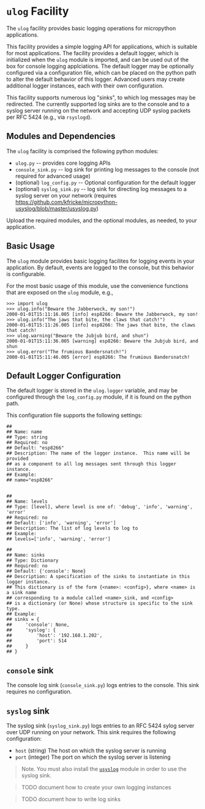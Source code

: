 # `ulog` Facility

The `ulog` facility provides basic logging operations for micropython applications.  

This facility provides a simple logging API for applications, which is suitable for most applications.  The facility provides a default logger, which is initialized when the `ulog` module is imported, and can be used out of the box for console logging applciations.  The default logger may be optionally configured via a configuration file, which can be placed on the python path to alter the default behavior of this logger.  Advanced users may create additional logger instances, each with their own configuration.

This facility supports numerous log "sinks", to which log messages may be redirected.  The currently supported log sinks are to the console and to a syslog server running on the network and accepting UDP syslog packets per RFC 5424 (e.g., via `rsyslogd`).

## Modules and Dependencies

The `ulog` facility is comprised the following python modules:

* `ulog.py` -- provides core logging APIs
* `console_sink.py` -- log sink for printing log messages to the console (not required for advanced usage)
* (optional) `log_config.py` -- Optional configuration for the default logger
* (optional) `syslog_sink.py` -- log sink for directing log messages to a syslog server on your network (requires https://github.com/kfricke/micropython-usyslog/blob/master/usyslog.py)

Upload the required modules, and the optional modules, as needed, to your application.

## Basic Usage

The `ulog` module provides basic logging facilites for logging events in your application.  By default, events are logged to the console, but this behavior is configurable.

For the most basic usage of this module, use the convenience functions that are exposed on the `ulog` module, e.g.,

    >>> import ulog
    >>> ulog.info("Beware the Jabberwock, my son!")
    2000-01-01T15:11:16.005 [info] esp8266: Beware the Jabberwock, my son!
    >>> ulog.info("The jaws that bite, the claws that catch!")
    2000-01-01T15:11:26.005 [info] esp8266: The jaws that bite, the claws that catch!
    >>> ulog.warning("Beware the Jubjub bird, and shun")
    2000-01-01T15:11:36.005 [warning] esp8266: Beware the Jubjub bird, and shun
    >>> ulog.error("The frumious Bandersnatch!")
    2000-01-01T15:11:46.005 [error] esp8266: The frumious Bandersnatch!

## Default Logger Configuration

The default logger is stored in the `ulog.logger` variable, and may be configured through the `log_config.py` module, if it is found on the python path.

This configuration file supports the following settings:

    ##
    ## Name: name
    ## Type: string
    ## Required: no
    ## Default: "esp8266"
    ## Description: The name of the logger instance.  This name will be provided 
    ## as a component to all log messages sent through this logger instance.
    ## Example:
    ## name="esp8266"


    ## 
    ## Name: levels
    ## Type: [level], where level is one of: 'debug', 'info', 'warning', 'error'
    ## Required: no
    ## Default: ['info', 'warning', 'error']
    ## Description: The list of log levels to log to
    ## Example:
    ## levels=['info', 'warning', 'error']

    ##
    ## Name: sinks
    ## Type: Dictionary 
    ## Required: no
    ## Default: {'console': None}
    ## Description: A specification of the sinks to instantiate in this logger instance.
    ## This dictionary is of the form {<name>: <config>}, where <name> is a sink name
    ## corresponding to a module called <name>_sink, and <config>
    ## is a dictionary (or None) whose structure is specific to the sink type.
    ## Example:
    ## sinks = {
    ##     'console': None,
    ##     'syslog': {
    ##         'host': '192.168.1.202',
    ##         'port': 514
    ##     }
    ## }

## `console` sink

The console log sink (`console_sink.py`) logs entries to the console.  This sink requires no configuration.

## `syslog` sink

The syslog sink (`syslog_sink.py`) logs entries to an RFC 5424 sylog server over UDP running on your network.  This sink requires the following configuration:

* `host` (string)  The host on which the syslog server is running
* `port` (integer) The port on which the syslog server is listening

> Note.  You must also install the [`usyslog`](https://github.com/kfricke/micropython-usyslog/blob/master/usyslog.py) module in order to use the syslog sink.


> TODO document how to create your own logging instances

> TODO document how to write log sinks
